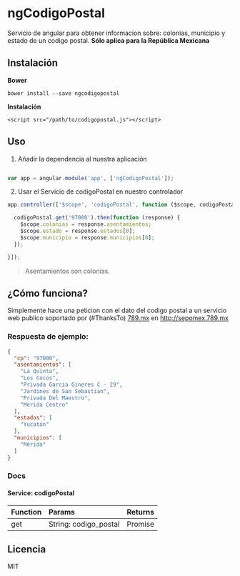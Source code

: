 # ngCodigoPostal

Servicio de angular para obtener informacion sobre: colonias, municipio y estado de un codigo postal. **Sólo aplica para la República Mexicana**

## Instalación

**Bower**
```
bower install --save ngcodigopostal
```

**Instalación**
```
<script src="/path/to/codigopostal.js"></script>
```

## Uso

1. Añadir la dependencia al nuestra aplicación

```javascript

var app = angular.module('app', ['ngCodigoPostal']);

```

2. Usar el Servicio de codigoPostal en nuestro controlador

```javascript
app.controller(['$scope', 'codigoPostal', function ($scope, codigoPostal) {

  codigoPostal.get('97000').then(function (response) {
    $scope.colonias = response.asentamientos;
    $scope.estado = response.estados[0];
    $scope.municipio = response.municipios[0];
  });

}]);
```
> Asentamientos son colonias.

## ¿Cómo funciona?
Simplemente hace una peticion con el dato del codigo postal a un servicio web publico soportado por (#ThanksTo) [789.mx](http://789.mx) en http://sepomex.789.mx

### Respuesta de ejemplo:

```json
{
  "cp": "97000",
  "asentamientos": [
    "La Quinta",
    "Los Cocos",
    "Privada Garcia Gineres C - 29",
    "Jardines de San Sebastian",
    "Privada Del Maestro",
    "Merida Centro"
  ],
  "estados": [
    "Yucatán"
  ],
  "municipios": [
    "Mérida"
  ]
}
```

### Docs

#### Service: codigoPostal
| Function | Params | Returns |
| :------------- | :------------- | :-------- |
| get | String: codigo_postal | Promise |
## Licencia

MIT
